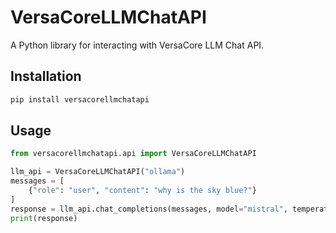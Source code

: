 # VersaCoreLLMChatAPI

A Python library for interacting with VersaCore LLM Chat API.

## Installation

```bash
pip install versacorellmchatapi
```

## Usage

```python
from versacorellmchatapi.api import VersaCoreLLMChatAPI

llm_api = VersaCoreLLMChatAPI("ollama")
messages = [
    {"role": "user", "content": "why is the sky blue?"}
]
response = llm_api.chat_completions(messages, model="mistral", temperature=0.7, max_tokens=50, stream=False)
print(response)

```